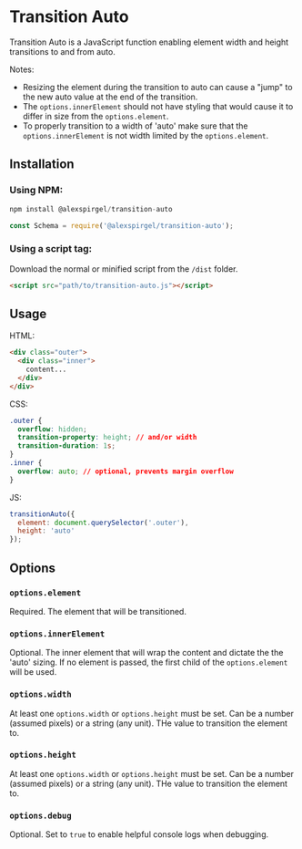 # Transition Auto

Transition Auto is a JavaScript function enabling element width and height transitions to and from auto.

Notes:
* Resizing the element during the transition to auto can cause a "jump" to the new auto value at the end of the transition.
* The `options.innerElement` should not have styling that would cause it to differ in size from the `options.element`.
* To properly transition to a width of 'auto' make sure that the `options.innerElement` is not width limited by the `options.element`.

## Installation

### Using NPM:

```js
npm install @alexspirgel/transition-auto
```

```js
const Schema = require('@alexspirgel/transition-auto');
```

### Using a script tag:

Download the normal or minified script from the `/dist` folder.

```html
<script src="path/to/transition-auto.js"></script>
```

## Usage

HTML:
```html
<div class="outer">
  <div class="inner">
    content...
  </div>
</div>
```

CSS:
```css
.outer {
  overflow: hidden;
  transition-property: height; // and/or width
  transition-duration: 1s;
}
.inner {
  overflow: auto; // optional, prevents margin overflow
}
```

JS:
```js
transitionAuto({
  element: document.querySelector('.outer'),
  height: 'auto'
});
```

## Options

### `options.element`

Required. The element that will be transitioned.

### `options.innerElement`

Optional. The inner element that will wrap the content and dictate the the 'auto' sizing. If no element is passed, the first child of the `options.element` will be used.

### `options.width`

At least one `options.width` or `options.height` must be set. Can be a number (assumed pixels) or a string (any unit). THe value to transition the element to.

### `options.height`

At least one `options.width` or `options.height` must be set. Can be a number (assumed pixels) or a string (any unit). THe value to transition the element to.

### `options.debug`

Optional. Set to `true` to enable helpful console logs when debugging.